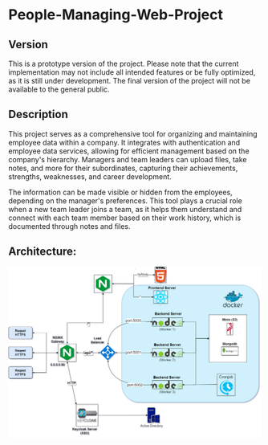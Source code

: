 # People-Managing-Web-Project


## Version
This is a prototype version of the project. Please note that the current implementation may not include all intended features or be fully optimized, as it is still under development. The final version of the project will not be available to the general public.

## Description
This project serves as a comprehensive tool for organizing and maintaining employee data within a company. It integrates with authentication and employee data services, allowing for efficient management based on the company's hierarchy. Managers and team leaders can upload files, take notes, and more for their subordinates, capturing their achievements, strengths, weaknesses, and career development.

The information can be made visible or hidden from the employees, depending on the manager's preferences. This tool plays a crucial role when a new team leader joins a team, as it helps them understand and connect with each team member based on their work history, which is documented through notes and files.

## Architecture:

![Architecture Diagram](assets/PeopleManagingProject.png)